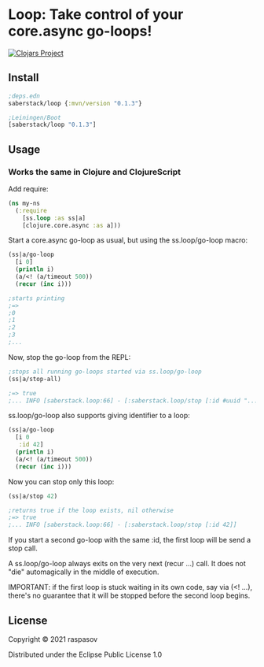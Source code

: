 # Loop: Take control of your core.async go-loops!
[![Clojars Project](https://img.shields.io/clojars/v/saberstack/loop.svg)](https://clojars.org/saberstack/loop)

## Install

```clojure
;deps.edn
saberstack/loop {:mvn/version "0.1.3"}

;Leiningen/Boot
[saberstack/loop "0.1.3"]
```


## Usage 
### Works the same in Clojure and ClojureScript

Add require:

```clojure
(ns my-ns
  (:require
    [ss.loop :as ss|a]
    [clojure.core.async :as a]))
```

Start a core.async go-loop as usual, but using the ss.loop/go-loop macro:

```clojure
(ss|a/go-loop
  [i 0]
  (println i)
  (a/<! (a/timeout 500))
  (recur (inc i)))

;starts printing
;=>
;0
;1
;2
;3
;...
```

Now, stop the go-loop from the REPL:

```clojure
;stops all running go-loops started via ss.loop/go-loop
(ss|a/stop-all)

;=> true
;... INFO [saberstack.loop:66] - [:saberstack.loop/stop [:id #uuid "..."]]
```

ss.loop/go-loop also supports giving identifier to a loop:

```clojure
(ss|a/go-loop
  [i 0
   :id 42]
  (println i)
  (a/<! (a/timeout 500))
  (recur (inc i)))
```

Now you can stop only this loop:

```clojure
(ss|a/stop 42)

;returns true if the loop exists, nil otherwise
;=> true
;... INFO [saberstack.loop:66] - [:saberstack.loop/stop [:id 42]]
```
If you start a second go-loop with the same :id, the first loop will be send a stop call.

A ss.loop/go-loop always exits on the very next (recur ...) call. It does not "die" automagically in the middle of execution.

IMPORTANT: if the first loop is stuck waiting in its own code, say via (<! ...), there's no guarantee that it will be stopped before the second loop begins. 


## License

Copyright © 2021 raspasov

Distributed under the Eclipse Public License 1.0
